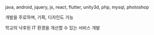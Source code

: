 java, android, jquery, js, react, flutter, unity3d, php, mysql, photoshop

개발을 주로하며, 기획, 디자인도 가능

학교의 낙후된 IT 환경을 개선할 수 있는 서비스 개발
